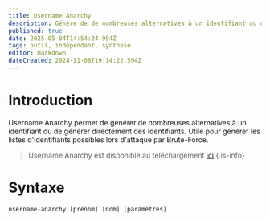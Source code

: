 ```yaml
---
title: Username Anarchy
description: Génère de de nombreuses alternatives à un identifiant ou de générer directement des identifiants. Utile pour générer les listes d'identifiants possibles lors d'attaque par Brute-Force.
published: true
date: 2025-05-04T14:54:24.994Z
tags: outil, indépendant, synthèse
editor: markdown
dateCreated: 2024-11-08T19:14:22.594Z
---
```


# Introduction

Username Anarchy permet de générer de nombreuses alternatives à un identifiant ou de générer directement des identifiants. Utile pour générer les listes d'identifiants possibles lors d'attaque par Brute-Force.

> Username Anarchy est disponible au téléchargement [ici](https://github.com/urbanadventurer/username-anarchy)
> {.is-info}

# Syntaxe

`username-anarchy [prénom] [nom] [paramètres]`
